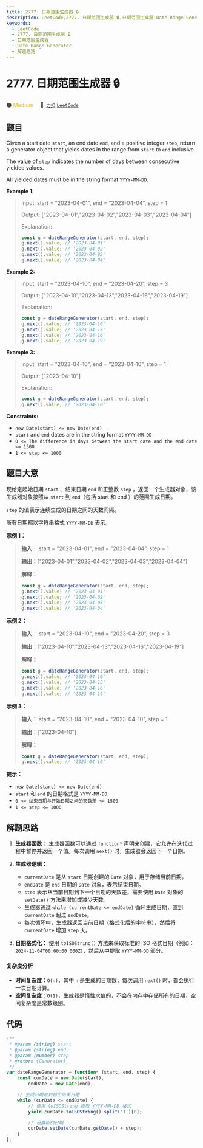 ```yaml
---
title: 2777. 日期范围生成器 🔒
description: LeetCode,2777. 日期范围生成器 🔒,日期范围生成器,Date Range Generator,解题思路
keywords:
  - LeetCode
  - 2777. 日期范围生成器 🔒
  - 日期范围生成器
  - Date Range Generator
  - 解题思路
---
```


# 2777. 日期范围生成器 🔒

🟠 <font color=#ffb800>Medium</font>&emsp; 🔗&ensp;[`力扣`](https://leetcode.cn/problems/date-range-generator) [`LeetCode`](https://leetcode.com/problems/date-range-generator)

## 题目

Given a start date `start`, an end date `end`, and a positive integer `step`,
return a generator object that yields dates in the range from `start` to `end`
inclusive.

The value of `step` indicates the number of days between consecutive yielded
values.

All yielded dates must be in the string format `YYYY-MM-DD`.

**Example 1:**

> Input: start = "2023-04-01", end = "2023-04-04", step = 1
>
> Output: ["2023-04-01","2023-04-02","2023-04-03","2023-04-04"]
>
> Explanation:
>
> ```js
> const g = dateRangeGenerator(start, end, step);
> g.next().value; // '2023-04-01'
> g.next().value; // '2023-04-02'
> g.next().value; // '2023-04-03'
> g.next().value; // '2023-04-04'
> ```

**Example 2:**

> Input: start = "2023-04-10", end = "2023-04-20", step = 3
>
> Output: ["2023-04-10","2023-04-13","2023-04-16","2023-04-19"]
>
> Explanation:
>
> ```js
> const g = dateRangeGenerator(start, end, step);
> g.next().value; // '2023-04-10'
> g.next().value; // '2023-04-13'
> g.next().value; // '2023-04-16'
> g.next().value; // '2023-04-19'
> ```

**Example 3:**

> Input: start = "2023-04-10", end = "2023-04-10", step = 1
>
> Output: ["2023-04-10"]
>
> Explanation:
>
> ```js
> const g = dateRangeGenerator(start, end, step);
> g.next().value; // '2023-04-10'
> ```

**Constraints:**

- `new Date(start) <= new Date(end)`
- `start` and `end` dates are in the string format `YYYY-MM-DD`
- `0 <= The difference in days between the start date and the end date <= 1500`
- `1 <= step <= 1000`

## 题目大意

现给定起始日期 `start` 、结束日期 `end` 和正整数 `step` ，返回一个生成器对象，该生成器对象按照从 `start` 到
`end`（包括 start 和 end ）的范围生成日期。

`step` 的值表示连续生成的日期之间的天数间隔。

所有日期都以字符串格式 `YYYY-MM-DD` 表示。

**示例 1：**

> **输入：** start = "2023-04-01", end = "2023-04-04", step = 1
>
> **输出：**["2023-04-01","2023-04-02","2023-04-03","2023-04-04"]
>
> **解释：**
>
> ```js
> const g = dateRangeGenerator(start, end, step);
> g.next().value; // '2023-04-01'
> g.next().value; // '2023-04-02'
> g.next().value; // '2023-04-03'
> g.next().value; // '2023-04-04'
> ```

**示例 2：**

> **输入：** start = "2023-04-10", end = "2023-04-20", step = 3
>
> **输出：**["2023-04-10","2023-04-13","2023-04-16","2023-04-19"]
>
> **解释：**
>
> ```js
> const g = dateRangeGenerator(start, end, step);
> g.next().value; // '2023-04-10'
> g.next().value; // '2023-04-13'
> g.next().value; // '2023-04-16'
> g.next().value; // '2023-04-19'
> ```

**示例 3：**

> **输入：** start = "2023-04-10", end = "2023-04-10", step = 1
>
> **输出：**["2023-04-10"]
>
> **解释：**
>
> ```js
> const g = dateRangeGenerator(start, end, step);
> g.next().value; // '2023-04-10'
> ```

**提示：**

- `new Date(start) <= new Date(end)`
- `start` 和 `end` 的日期格式是 `YYYY-MM-DD`
- `0 <= 结束日期与开始日期之间的天数差 <= 1500`
- `1 <= step <= 1000`

## 解题思路

1. **生成器函数：** 生成器函数可以通过 `function*` 声明来创建，它允许在迭代过程中暂停并返回一个值。每次调用 `next()` 时，生成器会返回下一个日期。

2. **生成器逻辑：**

   - `currentDate` 是从 `start` 日期创建的 `Date` 对象，用于存储当前日期。
   - `endDate` 是 `end` 日期的 `Date` 对象，表示结束日期。
   - `step` 表示从当前日期到下一个日期的天数差，需要使用 `Date` 对象的 `setDate()` 方法来增加或减少天数。
   - 生成器通过 `while (currentDate <= endDate)` 循环生成日期，直到 `currentDate` 超过 `endDate`。
   - 每次循环中，生成器返回当前日期（格式化后的字符串），然后将 `currentDate` 增加 `step` 天。

3. **日期格式化：** 使用 `toISOString()` 方法来获取标准的 ISO 格式日期（例如：`2024-11-04T00:00:00.000Z`），然后从中提取 `YYYY-MM-DD` 部分。

#### 复杂度分析

- **时间复杂度**：`O(n)`，其中 `n` 是生成的日期数，每次调用 `next()` 时，都会执行一次日期计算。
- **空间复杂度**：`O(1)`，生成器是惰性求值的，不会在内存中存储所有的日期，空间复杂度是常数级别。

## 代码

```javascript
/**
 * @param {string} start
 * @param {string} end
 * @param {number} step
 * @return {Generator}
 */
var dateRangeGenerator = function* (start, end, step) {
	const curDate = new Date(start),
		endDate = new Date(end);

	// 生成日期直到超出结束日期
	while (curDate <= endDate) {
		// 使用 toISOString 提取 YYYY-MM-DD 格式
		yield curDate.toISOString().split('T')[0];

		// 设置新的日期
		curDate.setDate(curDate.getDate() + step);
	}
};
```
